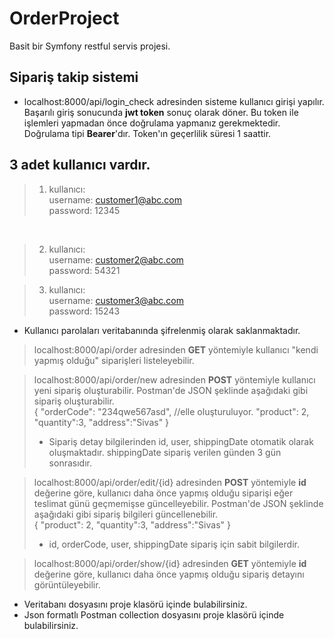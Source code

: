 # OrderProject
Basit bir Symfony restful servis projesi.

## Sipariş takip sistemi
- localhost:8000/api/login_check adresinden sisteme kullanıcı girişi yapılır. Başarılı giriş sonucunda **jwt token** sonuç olarak döner. Bu token ile işlemleri yapmadan önce doğrulama yapmanız gerekmektedir. Doğrulama tipi **Bearer**'dır. Token'ın geçerlilik süresi 1 saattir.

## 3 adet kullanıcı vardır.
>1. kullanıcı:<br>
>username: customer1@abc.com <br>password: 12345
<br>

>2. kullanıcı:<br>
>username: customer2@abc.com <br>password: 54321

>3. kullanıcı:<br>
>username: customer3@abc.com <br>password: 15243

- Kullanıcı parolaları veritabanında şifrelenmiş olarak saklanmaktadır.

> localhost:8000/api/order adresinden **GET** yöntemiyle kullanıcı "kendi yapmış olduğu" siparişleri listeleyebilir.

> localhost:8000/api/order/new adresinden **POST** yöntemiyle kullanıcı yeni sipariş oluşturabilir. Postman'de JSON şeklinde aşağıdaki gibi sipariş oluşturabilir.<br>
>{
    "orderCode": "234qwe567asd", //elle oluşturuluyor.
    "product": 2,
    "quantity":3,
    "address":"Sivas"
}<br>
>- Sipariş detay bilgilerinden id, user, shippingDate otomatik olarak oluşmaktadır. shippingDate sipariş verilen günden 3 gün sonrasıdır.

> localhost:8000/api/order/edit/{id} adresinden **POST** yöntemiyle **id** değerine göre, kullanıcı daha önce yapmış olduğu siparişi eğer teslimat günü geçmemişse güncelleyebilir. Postman'de JSON şeklinde aşağıdaki gibi sipariş bilgileri güncellenebilir.<br>
>{
    "product": 2,
    "quantity":3,
    "address":"Sivas"
}<br>
>- id, orderCode, user, shippingDate sipariş için sabit bilgilerdir.

> localhost:8000/api/order/show/{id} adresinden **GET** yöntemiyle **id** değerine göre, kullanıcı daha önce yapmış olduğu sipariş detayını görüntüleyebilir.

- Veritabanı dosyasını proje klasörü içinde bulabilirsiniz.
- Json formatlı Postman collection dosyasını proje klasörü içinde bulabilirsiniz.
